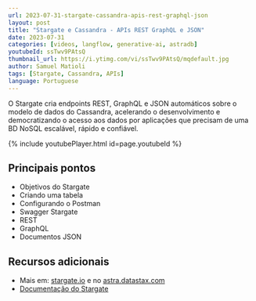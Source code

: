 ```yaml
---
url: 2023-07-31-stargate-cassandra-apis-rest-graphql-json
layout: post
title: "Stargate e Cassandra - APIs REST GraphQL e JSON"
date: 2023-07-31
categories: [videos, langflow, generative-ai, astradb]
youtubeId: ssTwv9PAtsQ
thumbnail_url: https://i.ytimg.com/vi/ssTwv9PAtsQ/mqdefault.jpg
author: Samuel Matioli
tags: [Stargate, Cassandra, APIs]
language: Portuguese
---
```


O Stargate cria endpoints REST, GraphQL e JSON automáticos sobre o modelo de dados do Cassandra, acelerando o desenvolvimento e democratizando o acesso aos dados por aplicações que precisam de uma BD NoSQL escalável, rápido e confiável.

{% include youtubePlayer.html id=page.youtubeId  %}

## Principais pontos

- Objetivos do Stargate
- Criando uma tabela
- Configurando o Postman
- Swagger Stargate
- REST
- GraphQL
- Documentos JSON

## Recursos adicionais

- Mais em: [stargate.io](https://stargate.io) e no [astra.datastax.com](https://astra.datastax.com)
- [Documentação do Stargate](https://docs.stargate.io)
